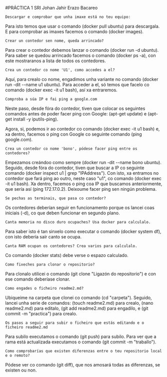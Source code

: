 #PRÁCTICA 1 SRI Johan Jahir Erazo Bacareo

    Descargar e comprobar que unha imaxe está no teu equipo:

Para isto temos que usar o comando (docker pull ubuntu) para descargala. E para comprobar as imaxes facemos o comando (docker images).

    Crear un contedor sen nome, queda arrincado?

Para crear o contedor debemos lanzar o comando (docker run -d ubuntu).
Para saber se quedou arrincado facemos o comando (docker ps -a), con este mostraranos a lista de todos os contedores.

    Crea un contedor co nome 'U1', como accedes a el?

Aquí, para crealo co nome, engadimos unha variante no comando (docker run -dit --name u1 ubuntu). Para acceder a el, só temos que facelo co comando (docker exec -it u1 bash), así xa entraremos.

    Comproba a súa IP e fai ping a google.com

Neste paso, desde fóra do contedor, tiven que colocar os seguintes comandos antes de poder facer ping con Google: (apt-get update) e (apt-get install -y iputils-ping).

Agora, si, podemos ir ao contedor co comando (docker exec -it u1 bash) e, xa dentro, facemos o ping con Google co seguinte comando (ping google.com).

    Crea un contedor co nome 'bono', pódese facer ping entre os contedores?

Empezamos creándoo como sempre (docker run -dit --name bono ubuntu).
Seguido, desde fóra do contedor, tiven que buscar a IP co seguinte comando (docker inspect u1 | grep "IPAddress"). Con isto, xa entramos no contedor que fará ping ao outro, neste caso "u1", co comando (docker exec -it u1 bash). Xa dentro, facemos o ping coa IP que buscamos anteriormente, que sería así (ping 172.17.0.2). Deixoume facer ping sen ningún problema.

    Se pechas as terminais, que pasa co contedor?

Os contedores deberían seguir en funcionamento porque os lancei coas iniciais (-d), co que deben funcionar en segundo plano.

    Canta memoria no disco duro ocupaches? Usa docker para calculalo.

Para saber isto é tan sinxelo como executar o comando (docker system df), con isto debería saír canto se ocupa.

    Canta RAM ocupan os contedores? Crea varios para calculalo.

Co comando (docker stats) debe verse o espazo calculado.

    Como fixeches para clonar o repositorio?

Para clonalo utilicei o comando (git clone "Ligazón do repositorio") e con ese comando deberíase clonar.

    Como engades o ficheiro readme2.md?

Ubiqueime na carpeta que clonei co comando (cd "carpeta"). Seguido, lancei unha serie de comandos: (touch readme2.md) para crealo, (nano readme2.md) para editalo, (git add readme2.md) para engadilo, e (git commit -m "practica") para crealo.

    Os pasos a seguir para subir o ficheiro que estás editando e o ficheiro readme2.md

Para subilo executamos o comando (git push) para subilo. Para ver que a rama está actualizada executamos o comando (git commit -m "traballo").

    Como comprobarías que existen diferenzas entre o teu repositorio local e o remoto?

Pódese ver co comando (git diff), que nos amosará todas as diferenzas, se existen ou non.